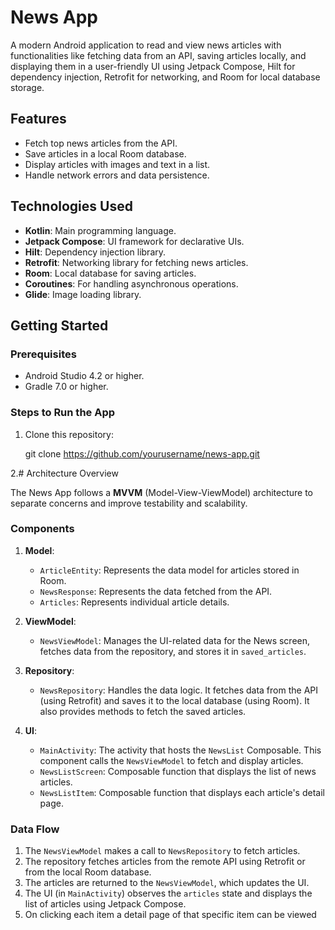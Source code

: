 # News App

A modern Android application to read and view news articles with functionalities like fetching data from an API, saving articles locally, 
and displaying them in a user-friendly UI using Jetpack Compose, Hilt for dependency injection, Retrofit for networking, and Room for local database storage.

## Features
- Fetch top news articles from the API.
- Save articles in a local Room database.
- Display articles with images and text in a list.
- Handle network errors and data persistence.

## Technologies Used
- **Kotlin**: Main programming language.
- **Jetpack Compose**: UI framework for declarative UIs.
- **Hilt**: Dependency injection library.
- **Retrofit**: Networking library for fetching news articles.
- **Room**: Local database for saving articles.
- **Coroutines**: For handling asynchronous operations.
- **Glide**: Image loading library.

## Getting Started

### Prerequisites
- Android Studio 4.2 or higher.
- Gradle 7.0 or higher.

### Steps to Run the App
1. Clone this repository:
   
   git clone https://github.com/yourusername/news-app.git

2.# Architecture Overview

The News App follows a **MVVM** (Model-View-ViewModel) architecture to separate concerns and improve testability and scalability.

### Components

1. **Model**: 
   - `ArticleEntity`: Represents the data model for articles stored in Room.
   - `NewsResponse`: Represents the data fetched from the API.
   - `Articles`: Represents individual article details.

2. **ViewModel**:
   - `NewsViewModel`: Manages the UI-related data for the News screen, fetches data from the repository, and stores it in `saved_articles`.

3. **Repository**:
   - `NewsRepository`: Handles the data logic. It fetches data from the API (using Retrofit) and saves it to the local database (using Room). It also provides methods to fetch the saved articles.

4. **UI**:
   - `MainActivity`: The activity that hosts the `NewsList` Composable. This component calls the `NewsViewModel` to fetch and display articles.
   - `NewsListScreen`: Composable function that displays the list of news articles.
   - `NewsListItem`: Composable function that displays each article's detail page.


### Data Flow

1. The `NewsViewModel` makes a call to `NewsRepository` to fetch articles.
2. The repository fetches articles from the remote API using Retrofit or from the local Room database.
3. The articles are returned to the `NewsViewModel`, which updates the UI.
4. The UI (in `MainActivity`) observes the `articles` state and displays the list of articles using Jetpack Compose.
5. On clicking each item a detail page of that specific item can be viewed


